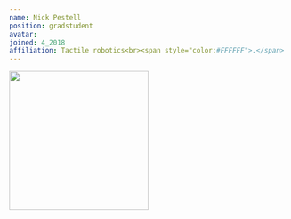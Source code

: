 ```yaml
---
name: Nick Pestell
position: gradstudent
avatar: 
joined: 4_2018
affiliation: Tactile robotics<br><span style="color:#FFFFFF">.</span>
---
```


<img width="250" src="{{site.baseurl}}/images/people/{{page.avatar}}" data-action="zoom">

